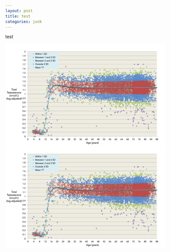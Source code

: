 ```yaml
---
layout: post
title: test
categories: junk
---
```

test

![](/_posts/2024-08-22-testosterone/Kelsey%20et%20Al%20testo%20age.png)
![](/_posts/2024-08-22-testosterone/Kelsey%20et%20Al%20testo%20age.png)